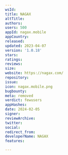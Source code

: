 ```yaml
---
wsId: 
title: NAGAX
altTitle: 
authors: 
users: 500
appId: nagax.mobile
appCountry: 
released: 
updated: 2023-04-07
version: '1.0.18'
stars: 
ratings: 
reviews: 
size: 
website: https://nagax.com/
repository: 
issue: 
icon: nagax.mobile.png
bugbounty: 
meta: removed
verdict: fewusers
appHashes: 
date: 2024-02-05
signer: 
reviewArchive: 
twitter: 
social: 
redirect_from: 
developerName: NAGAX
features: 

---
```


